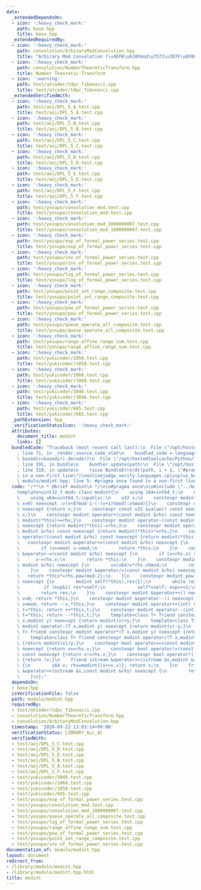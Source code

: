```yaml
---
data:
  _extendedDependsOn:
  - icon: ':heavy_check_mark:'
    path: base.hpp
    title: base.hpp
  _extendedRequiredBy:
  - icon: ':heavy_check_mark:'
    path: convolution/ArbitaryModConvolution.hpp
    title: "Arbirary Mod Convolution (\u4EFB\u610Fmod\u7573\u307F\u8FBC\u307F)"
  - icon: ':heavy_check_mark:'
    path: convolution/NumberTheoreticTransform.hpp
    title: Number Theoretic Transform
  - icon: ':warning:'
    path: test/atcoder/tdpc_fibonacci.cpp
    title: test/atcoder/tdpc_fibonacci.cpp
  _extendedVerifiedWith:
  - icon: ':heavy_check_mark:'
    path: test/aoj/DPL_5_A.test.cpp
    title: test/aoj/DPL_5_A.test.cpp
  - icon: ':heavy_check_mark:'
    path: test/aoj/DPL_5_B.test.cpp
    title: test/aoj/DPL_5_B.test.cpp
  - icon: ':heavy_check_mark:'
    path: test/aoj/DPL_5_C.test.cpp
    title: test/aoj/DPL_5_C.test.cpp
  - icon: ':heavy_check_mark:'
    path: test/aoj/DPL_5_D.test.cpp
    title: test/aoj/DPL_5_D.test.cpp
  - icon: ':heavy_check_mark:'
    path: test/aoj/DPL_5_E.test.cpp
    title: test/aoj/DPL_5_E.test.cpp
  - icon: ':heavy_check_mark:'
    path: test/aoj/DPL_5_F.test.cpp
    title: test/aoj/DPL_5_F.test.cpp
  - icon: ':heavy_check_mark:'
    path: test/yosupo/convolution_mod.test.cpp
    title: test/yosupo/convolution_mod.test.cpp
  - icon: ':heavy_check_mark:'
    path: test/yosupo/convolution_mod_1000000007.test.cpp
    title: test/yosupo/convolution_mod_1000000007.test.cpp
  - icon: ':heavy_check_mark:'
    path: test/yosupo/exp_of_formal_power_series.test.cpp
    title: test/yosupo/exp_of_formal_power_series.test.cpp
  - icon: ':heavy_check_mark:'
    path: test/yosupo/inv_of_formal_power_series.test.cpp
    title: test/yosupo/inv_of_formal_power_series.test.cpp
  - icon: ':heavy_check_mark:'
    path: test/yosupo/log_of_formal_power_series.test.cpp
    title: test/yosupo/log_of_formal_power_series.test.cpp
  - icon: ':heavy_check_mark:'
    path: test/yosupo/point_set_range_composite.test.cpp
    title: test/yosupo/point_set_range_composite.test.cpp
  - icon: ':heavy_check_mark:'
    path: test/yosupo/pow_of_formal_power_series.test.cpp
    title: test/yosupo/pow_of_formal_power_series.test.cpp
  - icon: ':heavy_check_mark:'
    path: test/yosupo/queue_operate_all_composite.test.cpp
    title: test/yosupo/queue_operate_all_composite.test.cpp
  - icon: ':heavy_check_mark:'
    path: test/yosupo/range_affine_range_sum.test.cpp
    title: test/yosupo/range_affine_range_sum.test.cpp
  - icon: ':heavy_check_mark:'
    path: test/yukicoder/1050.test.cpp
    title: test/yukicoder/1050.test.cpp
  - icon: ':heavy_check_mark:'
    path: test/yukicoder/1068.test.cpp
    title: test/yukicoder/1068.test.cpp
  - icon: ':heavy_check_mark:'
    path: test/yukicoder/3046.test.cpp
    title: test/yukicoder/3046.test.cpp
  - icon: ':heavy_check_mark:'
    path: test/yukicoder/665.test.cpp
    title: test/yukicoder/665.test.cpp
  _pathExtension: hpp
  _verificationStatusIcon: ':heavy_check_mark:'
  attributes:
    document_title: modint
    links: []
  bundledCode: "Traceback (most recent call last):\n  File \"/opt/hostedtoolcache/Python/3.8.5/x64/lib/python3.8/site-packages/onlinejudge_verify/documentation/build.py\"\
    , line 71, in _render_source_code_stat\n    bundled_code = language.bundle(stat.path,\
    \ basedir=basedir).decode()\n  File \"/opt/hostedtoolcache/Python/3.8.5/x64/lib/python3.8/site-packages/onlinejudge_verify/languages/cplusplus.py\"\
    , line 191, in bundle\n    bundler.update(path)\n  File \"/opt/hostedtoolcache/Python/3.8.5/x64/lib/python3.8/site-packages/onlinejudge_verify/languages/cplusplus_bundle.py\"\
    , line 310, in update\n    raise BundleErrorAt(path, i + 1, \"#pragma once found\
    \ in a non-first line\")\nonlinejudge_verify.languages.cplusplus_bundle.BundleErrorAt:\
    \ modulo/modint.hpp: line 5: #pragma once found in a non-first line\n"
  code: "/**\n * @brief modint\n */\n\n#pragma once\n\n#include \"../base.hpp\"\n\n\
    template<uint32_t mod> class modint{\n    using i64=int64_t;\n    using u32=uint32_t;\n\
    \    using u64=uint64_t;\npublic:\n    u32 v;\n    constexpr modint(const i64\
    \ x=0) noexcept :v(x<0?mod-1-(-(x+1)%mod):x%mod){}\n    constexpr u32 &value()\
    \ noexcept {return v;}\n    constexpr const u32 &value() const noexcept {return\
    \ v;}\n    constexpr modint operator+(const modint &rhs) const noexcept {return\
    \ modint(*this)+=rhs;}\n    constexpr modint operator-(const modint &rhs) const\
    \ noexcept {return modint(*this)-=rhs;}\n    constexpr modint operator*(const\
    \ modint &rhs) const noexcept {return modint(*this)*=rhs;}\n    constexpr modint\
    \ operator/(const modint &rhs) const noexcept {return modint(*this)/=rhs;}\n \
    \   constexpr modint &operator+=(const modint &rhs) noexcept {\n        v+=rhs.v;\n\
    \        if (v>=mod) v-=mod;\n        return *this;\n    }\n    constexpr modint\
    \ &operator-=(const modint &rhs) noexcept {\n        if (v<rhs.v) v+=mod;\n  \
    \      v-=rhs.v;\n        return *this;\n    }\n    constexpr modint &operator*=(const\
    \ modint &rhs) noexcept {\n        v=(u64)v*rhs.v%mod;\n        return *this;\n\
    \    }\n    constexpr modint &operator/=(const modint &rhs) noexcept {\n     \
    \   return *this*=rhs.pow(mod-2);\n    }\n    constexpr modint pow(u64 exp) const\
    \ noexcept {\n        modint self(*this),res(1);\n        while (exp>0){\n   \
    \         if (exp&1) res*=self;\n            self*=self; exp>>=1;\n        }\n\
    \        return res;\n    }\n    constexpr modint &operator++() noexcept {if (++v==mod)\
    \ v=0; return *this;}\n    constexpr modint &operator--() noexcept {if (v==0)\
    \ v=mod; return --v,*this;}\n    constexpr modint operator++(int) noexcept {modint\
    \ t=*this; return ++*this,t;}\n    constexpr modint operator--(int) noexcept {modint\
    \ t=*this; return --*this,t;}\n    template<class T> friend constexpr modint operator+(T\
    \ x,modint y) noexcept {return modint(x)+y;}\n    template<class T> friend constexpr\
    \ modint operator-(T x,modint y) noexcept {return modint(x)-y;}\n    template<class\
    \ T> friend constexpr modint operator*(T x,modint y) noexcept {return modint(x)*y;}\n\
    \    template<class T> friend constexpr modint operator/(T x,modint y) noexcept\
    \ {return modint(x)/y;}\n    constexpr bool operator==(const modint &rhs) const\
    \ noexcept {return v==rhs.v;}\n    constexpr bool operator!=(const modint &rhs)\
    \ const noexcept {return v!=rhs.v;}\n    constexpr bool operator!() const noexcept\
    \ {return !v;}\n    friend istream &operator>>(istream &s,modint &rhs) noexcept\
    \ {\n        i64 v; rhs=modint{(s>>v,v)}; return s;\n    }\n    friend ostream\
    \ &operator<<(ostream &s,const modint &rhs) noexcept {\n        return s<<rhs.v;\n\
    \    }\n};"
  dependsOn:
  - base.hpp
  isVerificationFile: false
  path: modulo/modint.hpp
  requiredBy:
  - test/atcoder/tdpc_fibonacci.cpp
  - convolution/NumberTheoreticTransform.hpp
  - convolution/ArbitaryModConvolution.hpp
  timestamp: '2020-09-22 13:03:14+09:00'
  verificationStatus: LIBRARY_ALL_AC
  verifiedWith:
  - test/aoj/DPL_5_C.test.cpp
  - test/aoj/DPL_5_D.test.cpp
  - test/aoj/DPL_5_E.test.cpp
  - test/aoj/DPL_5_B.test.cpp
  - test/aoj/DPL_5_A.test.cpp
  - test/aoj/DPL_5_F.test.cpp
  - test/yukicoder/3046.test.cpp
  - test/yukicoder/1068.test.cpp
  - test/yukicoder/1050.test.cpp
  - test/yukicoder/665.test.cpp
  - test/yosupo/exp_of_formal_power_series.test.cpp
  - test/yosupo/convolution_mod.test.cpp
  - test/yosupo/convolution_mod_1000000007.test.cpp
  - test/yosupo/queue_operate_all_composite.test.cpp
  - test/yosupo/log_of_formal_power_series.test.cpp
  - test/yosupo/range_affine_range_sum.test.cpp
  - test/yosupo/pow_of_formal_power_series.test.cpp
  - test/yosupo/point_set_range_composite.test.cpp
  - test/yosupo/inv_of_formal_power_series.test.cpp
documentation_of: modulo/modint.hpp
layout: document
redirect_from:
- /library/modulo/modint.hpp
- /library/modulo/modint.hpp.html
title: modint
---
```

